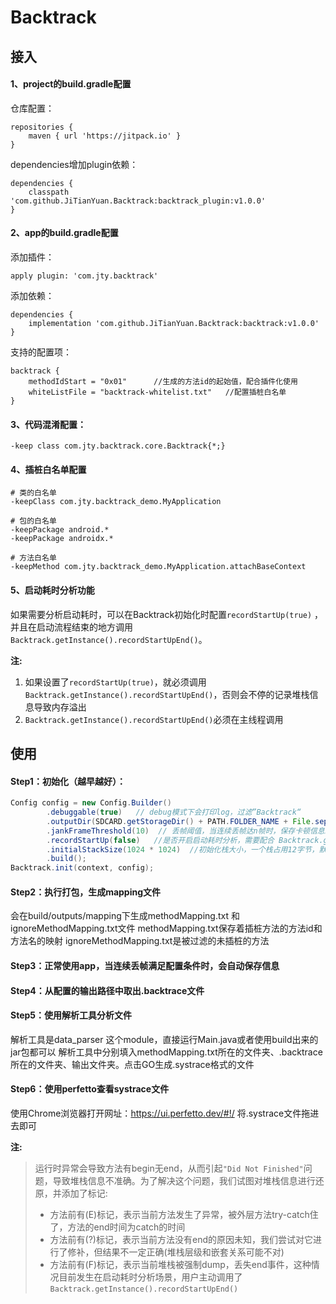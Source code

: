 # Backtrack

## 接入
#### 1、project的build.gradle配置
仓库配置：
```
repositories {
    maven { url 'https://jitpack.io' }
}
```
dependencies增加plugin依赖：
```
dependencies {
    classpath 'com.github.JiTianYuan.Backtrack:backtrack_plugin:v1.0.0'
}
```
#### 2、app的build.gradle配置
添加插件：
```
apply plugin: 'com.jty.backtrack'
```
添加依赖：
```
dependencies {
    implementation 'com.github.JiTianYuan.Backtrack:backtrack:v1.0.0'
}
```

支持的配置项：
```
backtrack {
    methodIdStart = "0x01"      //生成的方法id的起始值，配合插件化使用
    whiteListFile = "backtrack-whitelist.txt"   //配置插桩白名单
}
```

#### 3、代码混淆配置：
```
-keep class com.jty.backtrack.core.Backtrack{*;}
```

#### 4、插桩白名单配置
```
# 类的白名单
-keepClass com.jty.backtrack_demo.MyApplication

# 包的白名单
-keepPackage android.*
-keepPackage androidx.*

# 方法白名单
-keepMethod com.jty.backtrack_demo.MyApplication.attachBaseContext
```
#### 5、启动耗时分析功能
如果需要分析启动耗时，可以在Backtrack初始化时配置`recordStartUp(true)` ，并且在启动流程结束的地方调用`Backtrack.getInstance().recordStartUpEnd()`。

**注:**
1. 如果设置了`recordStartUp(true)`，就必须调用`Backtrack.getInstance().recordStartUpEnd()`，否则会不停的记录堆栈信息导致内存溢出
2. `Backtrack.getInstance().recordStartUpEnd()`必须在主线程调用

## 使用

#### Step1：初始化（越早越好）：
``` java
Config config = new Config.Builder()
        .debuggable(true)   // debug模式下会打印log，过滤”Backtrack“
        .outputDir(SDCARD.getStorageDir() + PATH.FOLDER_NAME + File.separator + "Backtrace")  //输出文件夹
        .jankFrameThreshold(10)  // 丢帧阈值，当连续丢帧达n帧时，保存卡顿信息。默认值10
        .recordStartUp(false)   //是否开启启动耗时分析，需要配合 Backtrack.getInstance().recordStartUpEnd() 使用
        .initialStackSize(1024 * 1024)  //初始化栈大小，一个栈占用12字节，默认大小1024*1024(12M)
        .build();
Backtrack.init(context, config);
```
#### Step2：执行打包，生成mapping文件
会在build/outputs/mapping下生成methodMapping.txt 和 ignoreMethodMapping.txt文件
methodMapping.txt保存着插桩方法的方法id和方法名的映射
ignoreMethodMapping.txt是被过滤的未插桩的方法

#### Step3：正常使用app，当连续丢帧满足配置条件时，会自动保存信息

#### Step4：从配置的输出路径中取出.backtrace文件

#### Step5：使用解析工具分析文件
解析工具是data_parser 这个module，直接运行Main.java或者使用build出来的jar包都可以
解析工具中分别填入methodMapping.txt所在的文件夹、.backtrace所在的文件夹、输出文件夹。点击GO生成.systrace格式的文件

#### Step6：使用perfetto查看systrace文件
使用Chrome浏览器打开网址：https://ui.perfetto.dev/#!/
将.systrace文件拖进去即可

**注:**
> 运行时异常会导致方法有begin无end，从而引起`"Did Not Finished"`问题，导致堆栈信息不准确。为了解决这个问题，我们试图对堆栈信息进行还原，并添加了标记:
> * 方法前有(E)标记，表示当前方法发生了异常，被外层方法try-catch住了，方法的end时间为catch的时间
> * 方法前有(?)标记，表示当前方法没有end的原因未知，我们尝试对它进行了修补，但结果不一定正确(堆栈层级和嵌套关系可能不对)
> * 方法前有(F)标记，表示当前堆栈被强制dump，丢失end事件，这种情况目前发生在启动耗时分析场景，用户主动调用了`Backtrack.getInstance().recordStartUpEnd()`


